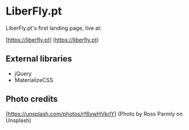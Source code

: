 # LiberFly.pt

LiberFly.pt's first landing page, live at:

[https://liberfly.pt] (https://liberfly.pt)

## External libraries
- jQuery
- MaterializeCSS

## Photo credits

[https://unsplash.com/photos/rf6ywHVkrlY] (Photo by Ross Parmly on Unsplash)

